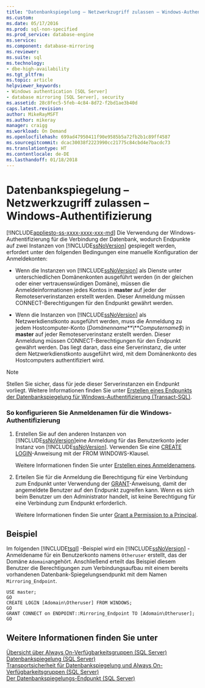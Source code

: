 ```yaml
---
title: "Datenbankspiegelung – Netzwerkzugriff zulassen – Windows-Authentifizierung | Microsoft-Dokumentation"
ms.custom: 
ms.date: 05/17/2016
ms.prod: sql-non-specified
ms.prod_service: database-engine
ms.service: 
ms.component: database-mirroring
ms.reviewer: 
ms.suite: sql
ms.technology:
- dbe-high-availability
ms.tgt_pltfrm: 
ms.topic: article
helpviewer_keywords:
- Windows authentication [SQL Server]
- database mirroring [SQL Server], security
ms.assetid: 28c8fec5-5feb-4c84-8d72-f2bd1ae3b40d
caps.latest.revision: 
author: MikeRayMSFT
ms.author: mikeray
manager: craigg
ms.workload: On Demand
ms.openlocfilehash: 699ad47950411f90e9585b5a72fb2b1c89ff4587
ms.sourcegitcommit: dcac30038f2223990cc21775c84cbd4e7bacdc73
ms.translationtype: HT
ms.contentlocale: de-DE
ms.lasthandoff: 01/18/2018
---
```

# <a name="database-mirroring---allow-network-access---windows-authentication"></a>Datenbankspiegelung – Netzwerkzugriff zulassen – Windows-Authentifizierung
[!INCLUDE[appliesto-ss-xxxx-xxxx-xxx-md](../../includes/appliesto-ss-xxxx-xxxx-xxx-md.md)] Die Verwendung der Windows-Authentifizierung für die Verbindung der Datenbank, wodurch Endpunkte auf zwei Instanzen von [!INCLUDE[ssNoVersion](../../includes/ssnoversion-md.md)] gespiegelt werden, erfordert unter den folgenden Bedingungen eine manuelle Konfiguration der Anmeldekonten:  
  
-   Wenn die Instanzen von [!INCLUDE[ssNoVersion](../../includes/ssnoversion-md.md)] als Dienste unter unterschiedlichen Domänenkonten ausgeführt werden (in der gleichen oder einer vertrauenswürdigen Domäne), müssen die Anmeldeinformationen jedes Kontos in **master** auf jeder der Remoteserverinstanzen erstellt werden. Dieser Anmeldung müssen CONNECT-Berechtigungen für den Endpunkt gewährt werden.  
  
-   Wenn die Instanzen von [!INCLUDE[ssNoVersion](../../includes/ssnoversion-md.md)] als Netzwerkdienstkonto ausgeführt werden, muss die Anmeldung zu jedem Hostcomputer-Konto (*Domänenname***\\***Computername$*) in **master** auf jeder Remoteserverinstanz erstellt werden. Dieser Anmeldung müssen CONNECT-Berechtigungen für den Endpunkt gewährt werden. Das liegt daran, dass eine Serverinstanz, die unter dem Netzwerkdienstkonto ausgeführt wird, mit dem Domänenkonto des Hostcomputers authentifiziert wird.  
  
> [!NOTE]  
>  Stellen Sie sicher, dass für jede dieser Serverinstanzen ein Endpunkt vorliegt. Weitere Informationen finden Sie unter [Erstellen eines Endpunkts der Datenbankspiegelung für Windows-Authentifizierung &#40;Transact-SQL&#41;](../../database-engine/database-mirroring/create-a-database-mirroring-endpoint-for-windows-authentication-transact-sql.md).  
  
### <a name="to-configure-logins-for-windows-authentication"></a>So konfigurieren Sie Anmeldenamen für die Windows-Authentifizierung  
  
1.  Erstellen Sie auf den anderen Instanzen von [!INCLUDE[ssNoVersion](../../includes/ssnoversion-md.md)]eine Anmeldung für das Benutzerkonto jeder Instanz von [!INCLUDE[ssNoVersion](../../includes/ssnoversion-md.md)]. Verwenden Sie eine [CREATE LOGIN](../../t-sql/statements/create-login-transact-sql.md)-Anweisung mit der FROM WINDOWS-Klausel.  
  
     Weitere Informationen finden Sie unter [Erstellen eines Anmeldenamens](../../relational-databases/security/authentication-access/create-a-login.md).  
  
2.  Erteilen Sie für die Anmeldung die Berechtigung für eine Verbindung zum Endpunkt unter Verwendung der [GRANT](../../t-sql/statements/grant-transact-sql.md)-Anweisung, damit der angemeldete Benutzer auf den Endpunkt zugreifen kann. Wenn es sich beim Benutzer um den Administrator handelt, ist keine Berechtigung für eine Verbindung zum Endpunkt erforderlich.  
  
     Weitere Informationen finden Sie unter [Grant a Permission to a Principal](../../relational-databases/security/authentication-access/grant-a-permission-to-a-principal.md).  
  
## <a name="example"></a>Beispiel  
 Im folgenden [!INCLUDE[tsql](../../includes/tsql-md.md)] -Beispiel wird ein [!INCLUDE[ssNoVersion](../../includes/ssnoversion-md.md)] -Anmeldename für ein Benutzerkonto namens `Otheruser` erstellt, das der Domäne `Adomain`angehört. Anschließend erteilt das Beispiel diesem Benutzer die Berechtigungen zum Verbindungsaufbau mit einem bereits vorhandenen Datenbank-Spiegelungsendpunkt mit dem Namen `Mirroring_Endpoint`.  
  
```  
USE master;  
GO  
CREATE LOGIN [Adomain\Otheruser] FROM WINDOWS;  
GO  
GRANT CONNECT on ENDPOINT::Mirroring_Endpoint TO [Adomain\Otheruser];  
GO  
```  
  
## <a name="see-also"></a>Weitere Informationen finden Sie unter  
 [Übersicht über Always On-Verfügbarkeitsgruppen &#40;SQL Server&#41;](../../database-engine/availability-groups/windows/overview-of-always-on-availability-groups-sql-server.md)   
 [Datenbankspiegelung &#40;SQL Server&#41;](../../database-engine/database-mirroring/database-mirroring-sql-server.md)   
 [Transportsicherheit für Datenbankspiegelung und Always On-Verfügbarkeitsgruppen &#40;SQL Server&#41;](../../database-engine/database-mirroring/transport-security-database-mirroring-always-on-availability.md)   
 [Der Datenbankspiegelungs-Endpunkt &#40;SQL Server&#41;](../../database-engine/database-mirroring/the-database-mirroring-endpoint-sql-server.md)  
  
  
